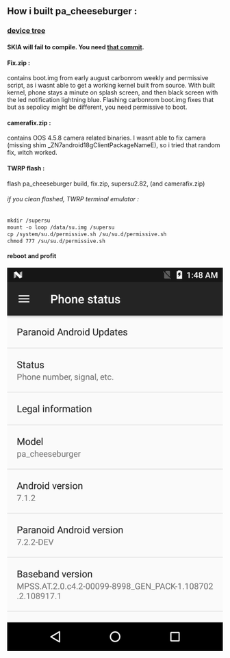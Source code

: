 ## How i built pa_cheeseburger :

### [device tree](https://github.com/dekefake/android_device_oneplus_cheeseburger)

#### SKIA will fail to compile. You need [that commit](https://github.com/AOSP-CAF/platform_external_skia/commit/9cd042619597a6d0ddf32adf7cb2574a07c033a7). 


#### Fix.zip :
contains boot.img from early august carbonrom weekly and permissive script, as i wasnt able to get a working kernel built from source. With built kernel, phone stays a minute on splash screen, and then black screen with the led notification lightning blue. Flashing carbonrom boot.img fixes that but as sepolicy might be different, you need permissive to boot.

#### camerafix.zip :
contains OOS 4.5.8 camera related binaries. I wasnt able to fix camera (missing shim _ZN7android18gClientPackageNameE), so i tried that random fix, witch worked.


#### TWRP flash :
flash pa_cheeseburger build, fix.zip, supersu2.82, (and camerafix.zip)


###### if you clean flashed, TWRP terminal emulator :

```
mkdir /supersu
mount -o loop /data/su.img /supersu
cp /system/su.d/permissive.sh /su/su.d/permissive.sh
chmod 777 /su/su.d/permissive.sh
```

#### reboot and profit

![About Phone](https://raw.githubusercontent.com/dekefake/vendor_pa-cheeseburger/master/about.png)

